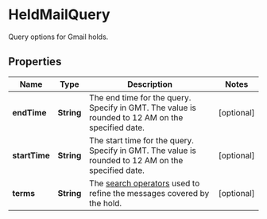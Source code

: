 

# HeldMailQuery

Query options for Gmail holds.

## Properties

| Name | Type | Description | Notes |
|------------ | ------------- | ------------- | -------------|
|**endTime** | **String** | The end time for the query. Specify in GMT. The value is rounded to 12 AM on the specified date. |  [optional] |
|**startTime** | **String** | The start time for the query. Specify in GMT. The value is rounded to 12 AM on the specified date. |  [optional] |
|**terms** | **String** | The [search operators](https://support.google.com/vault/answer/2474474) used to refine the messages covered by the hold. |  [optional] |



